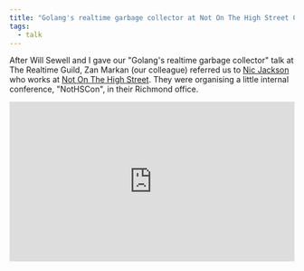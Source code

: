 ```yaml
---
title: "Golang's realtime garbage collector at Not On The High Street Conference"
tags:
  - talk
---
```


After Will Sewell and I gave our "Golang's realtime garbage collector" talk at The Realtime Guild,
Zan Markan (our colleague) referred us to [Nic Jackson](https://twitter.com/sheriffjackson)
who works at [Not On The High Street](https://www.notonthehighstreet.com/).
They were organising a little internal conference, "NotHSCon", in their Richmond office.

<div>
  <div style="position:relative; padding-top: 56%;">
    <iframe src="https://www.youtube.com/embed/nckseQJ1Nlg" frameborder="0" allowfullscreen style="position:absolute;left:0;top:0;width:100%;height:100%;"></iframe>
  </div>
</div>
